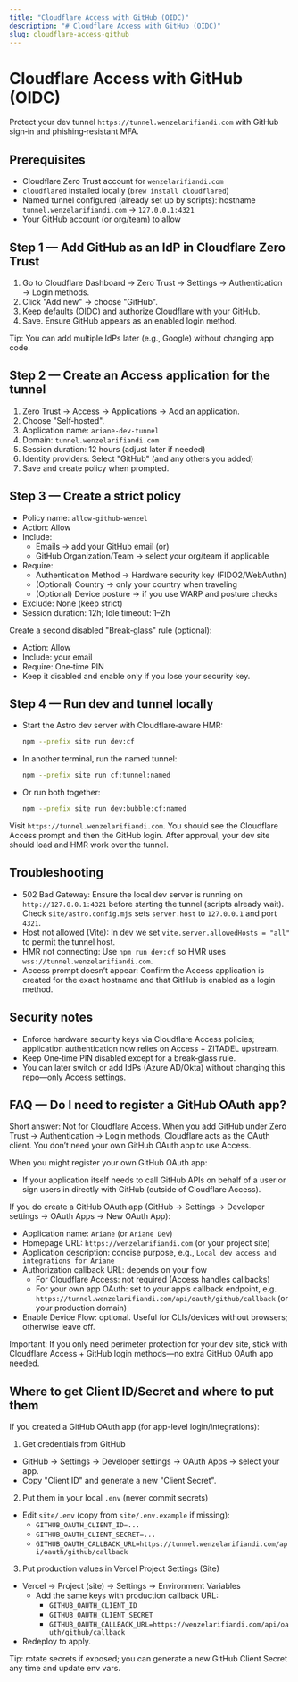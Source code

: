 ```yaml
---
title: "Cloudflare Access with GitHub (OIDC)"
description: "# Cloudflare Access with GitHub (OIDC)"
slug: cloudflare-access-github
---
```


# Cloudflare Access with GitHub (OIDC)

Protect your dev tunnel `https://tunnel.wenzelarifiandi.com` with GitHub sign‑in and phishing‑resistant MFA.

## Prerequisites

- Cloudflare Zero Trust account for `wenzelarifiandi.com`
- `cloudflared` installed locally (`brew install cloudflared`)
- Named tunnel configured (already set up by scripts): hostname `tunnel.wenzelarifiandi.com` → `127.0.0.1:4321`
- Your GitHub account (or org/team) to allow

## Step 1 — Add GitHub as an IdP in Cloudflare Zero Trust

1. Go to Cloudflare Dashboard → Zero Trust → Settings → Authentication → Login methods.
2. Click "Add new" → choose "GitHub".
3. Keep defaults (OIDC) and authorize Cloudflare with your GitHub.
4. Save. Ensure GitHub appears as an enabled login method.

Tip: You can add multiple IdPs later (e.g., Google) without changing app code.

## Step 2 — Create an Access application for the tunnel

1. Zero Trust → Access → Applications → Add an application.
2. Choose "Self‑hosted".
3. Application name: `ariane-dev-tunnel`
4. Domain: `tunnel.wenzelarifiandi.com`
5. Session duration: 12 hours (adjust later if needed)
6. Identity providers: Select "GitHub" (and any others you added)
7. Save and create policy when prompted.

## Step 3 — Create a strict policy

- Policy name: `allow-github-wenzel`
- Action: Allow
- Include:
  - Emails → add your GitHub email (or)
  - GitHub Organization/Team → select your org/team if applicable
- Require:
  - Authentication Method → Hardware security key (FIDO2/WebAuthn)
  - (Optional) Country → only your country when traveling
  - (Optional) Device posture → if you use WARP and posture checks
- Exclude: None (keep strict)
- Session duration: 12h; Idle timeout: 1–2h

Create a second disabled "Break‑glass" rule (optional):

- Action: Allow
- Include: your email
- Require: One‑time PIN
- Keep it disabled and enable only if you lose your security key.

## Step 4 — Run dev and tunnel locally

- Start the Astro dev server with Cloudflare‑aware HMR:
  ```sh
  npm --prefix site run dev:cf
  ```
- In another terminal, run the named tunnel:
  ```sh
  npm --prefix site run cf:tunnel:named
  ```
- Or run both together:
  ```sh
  npm --prefix site run dev:bubble:cf:named
  ```

Visit `https://tunnel.wenzelarifiandi.com`. You should see the Cloudflare Access prompt and then the GitHub login. After approval, your dev site should load and HMR work over the tunnel.

## Troubleshooting

- 502 Bad Gateway: Ensure the local dev server is running on `http://127.0.0.1:4321` before starting the tunnel (scripts already wait). Check `site/astro.config.mjs` sets `server.host` to `127.0.0.1` and port `4321`.
- Host not allowed (Vite): In dev we set `vite.server.allowedHosts = "all"` to permit the tunnel host.
- HMR not connecting: Use `npm run dev:cf` so HMR uses `wss://tunnel.wenzelarifiandi.com`.
- Access prompt doesn’t appear: Confirm the Access application is created for the exact hostname and that GitHub is enabled as a login method.

## Security notes

- Enforce hardware security keys via Cloudflare Access policies; application authentication now relies on Access + ZITADEL upstream.
- Keep One‑time PIN disabled except for a break‑glass rule.
- You can later switch or add IdPs (Azure AD/Okta) without changing this repo—only Access settings.

## FAQ — Do I need to register a GitHub OAuth app?

Short answer: Not for Cloudflare Access. When you add GitHub under Zero Trust → Authentication → Login methods, Cloudflare acts as the OAuth client. You don’t need your own GitHub OAuth app to use Access.

When you might register your own GitHub OAuth app:

- If your application itself needs to call GitHub APIs on behalf of a user or sign users in directly with GitHub (outside of Cloudflare Access).

If you do create a GitHub OAuth app (GitHub → Settings → Developer settings → OAuth Apps → New OAuth App):

- Application name: `Ariane` (or `Ariane Dev`)
- Homepage URL: `https://wenzelarifiandi.com` (or your project site)
- Application description: concise purpose, e.g., `Local dev access and integrations for Ariane`
- Authorization callback URL: depends on your flow
  - For Cloudflare Access: not required (Access handles callbacks)
  - For your own app OAuth: set to your app’s callback endpoint, e.g. `https://tunnel.wenzelarifiandi.com/api/oauth/github/callback` (or your production domain)
- Enable Device Flow: optional. Useful for CLIs/devices without browsers; otherwise leave off.

Important: If you only need perimeter protection for your dev site, stick with Cloudflare Access + GitHub login methods—no extra GitHub OAuth app needed.

## Where to get Client ID/Secret and where to put them

If you created a GitHub OAuth app (for app-level login/integrations):

1. Get credentials from GitHub

- GitHub → Settings → Developer settings → OAuth Apps → select your app.
- Copy "Client ID" and generate a new "Client Secret".

2. Put them in your local `.env` (never commit secrets)

- Edit `site/.env` (copy from `site/.env.example` if missing):
  - `GITHUB_OAUTH_CLIENT_ID=...`
  - `GITHUB_OAUTH_CLIENT_SECRET=...`
  - `GITHUB_OAUTH_CALLBACK_URL=https://tunnel.wenzelarifiandi.com/api/oauth/github/callback`

3. Put production values in Vercel Project Settings (Site)

- Vercel → Project (site) → Settings → Environment Variables
  - Add the same keys with production callback URL:
    - `GITHUB_OAUTH_CLIENT_ID`
    - `GITHUB_OAUTH_CLIENT_SECRET`
    - `GITHUB_OAUTH_CALLBACK_URL=https://wenzelarifiandi.com/api/oauth/github/callback`
- Redeploy to apply.

Tip: rotate secrets if exposed; you can generate a new GitHub Client Secret any time and update env vars.
